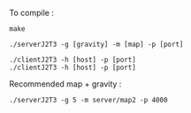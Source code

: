 To compile :

    make

    ./serverJ2T3 -g [gravity] -m [map] -p [port]

    ./clientJ2T3 -h [host] -p [port]
    ./clientJ2T3 -h [host] -p [port]


Recommended map + gravity :

    ./serverJ2T3 -g 5 -m server/map2 -p 4000